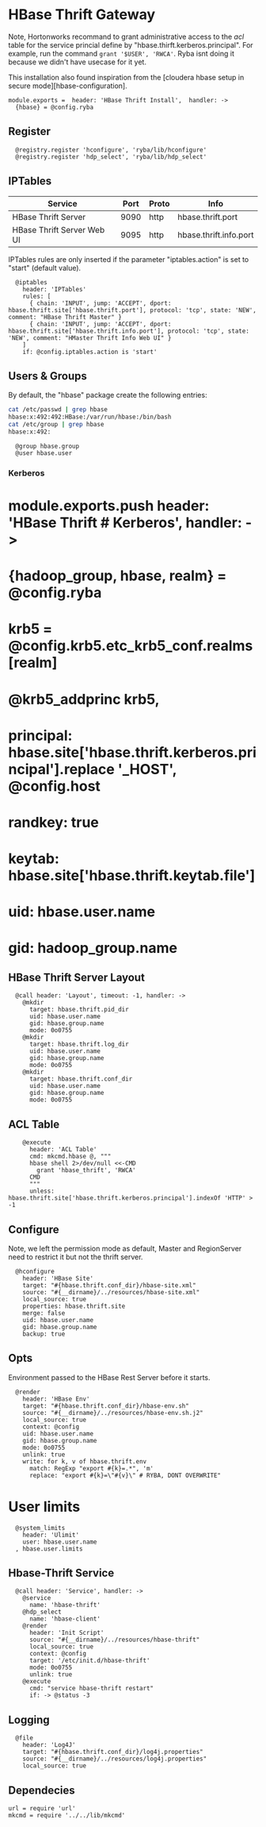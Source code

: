 # HBase Thrift Gateway

Note, Hortonworks recommand to grant administrative access to the _acl_ table
for the service princial define by "hbase.thirft.kerberos.principal". For example,
run the command `grant '$USER', 'RWCA'`. Ryba isnt doing it because we didn't
have usecase for it yet.

This installation also found inspiration from the 
[cloudera hbase setup in secure mode][hbase-configuration].

    module.exports =  header: 'HBase Thrift Install',  handler: ->
      {hbase} = @config.ryba

## Register

      @registry.register 'hconfigure', 'ryba/lib/hconfigure'
      @registry.register 'hdp_select', 'ryba/lib/hdp_select'

## IPTables

| Service                    | Port | Proto | Info                   |
|----------------------------|------|-------|------------------------|
| HBase Thrift Server        | 9090 | http  | hbase.thrift.port      |
| HBase Thrift Server Web UI | 9095 | http  | hbase.thrift.info.port |

IPTables rules are only inserted if the parameter "iptables.action" is set to
"start" (default value).

      @iptables
        header: 'IPTables'
        rules: [
          { chain: 'INPUT', jump: 'ACCEPT', dport: hbase.thrift.site['hbase.thrift.port'], protocol: 'tcp', state: 'NEW', comment: "HBase Thrift Master" }
          { chain: 'INPUT', jump: 'ACCEPT', dport: hbase.thrift.site['hbase.thrift.info.port'], protocol: 'tcp', state: 'NEW', comment: "HMaster Thrift Info Web UI" }
        ]
        if: @config.iptables.action is 'start'

## Users & Groups

By default, the "hbase" package create the following entries:

```bash
cat /etc/passwd | grep hbase
hbase:x:492:492:HBase:/var/run/hbase:/bin/bash
cat /etc/group | grep hbase
hbase:x:492:
```

      @group hbase.group
      @user hbase.user


### Kerberos

#    module.exports.push header: 'HBase Thrift # Kerberos', handler: ->
#      {hadoop_group, hbase, realm} = @config.ryba
#      krb5 = @config.krb5.etc_krb5_conf.realms[realm]
#      @krb5_addprinc krb5,
#        principal: hbase.site['hbase.thrift.kerberos.principal'].replace '_HOST', @config.host
#        randkey: true
#        keytab: hbase.site['hbase.thrift.keytab.file']
#        uid: hbase.user.name
#        gid: hadoop_group.name


## HBase Thrift Server Layout

      @call header: 'Layout', timeout: -1, handler: ->
        @mkdir
          target: hbase.thrift.pid_dir
          uid: hbase.user.name
          gid: hbase.group.name
          mode: 0o0755
        @mkdir
          target: hbase.thrift.log_dir
          uid: hbase.user.name
          gid: hbase.group.name
          mode: 0o0755
        @mkdir
          target: hbase.thrift.conf_dir
          uid: hbase.user.name
          gid: hbase.group.name
          mode: 0o0755

## ACL Table

        @execute
          header: 'ACL Table'
          cmd: mkcmd.hbase @, """
          hbase shell 2>/dev/null <<-CMD
            grant 'hbase_thrift', 'RWCA'
          CMD
          """
          unless: hbase.thrift.site['hbase.thrift.kerberos.principal'].indexOf 'HTTP' > -1

## Configure

Note, we left the permission mode as default, Master and RegionServer need to
restrict it but not the thrift server.

      @hconfigure
        header: 'HBase Site'
        target: "#{hbase.thrift.conf_dir}/hbase-site.xml"
        source: "#{__dirname}/../resources/hbase-site.xml"
        local_source: true
        properties: hbase.thrift.site
        merge: false
        uid: hbase.user.name
        gid: hbase.group.name
        backup: true

## Opts

Environment passed to the HBase Rest Server before it starts.

      @render
        header: 'HBase Env'
        target: "#{hbase.thrift.conf_dir}/hbase-env.sh"
        source: "#{__dirname}/../resources/hbase-env.sh.j2"
        local_source: true
        context: @config
        uid: hbase.user.name
        gid: hbase.group.name
        mode: 0o0755
        unlink: true
        write: for k, v of hbase.thrift.env
          match: RegExp "export #{k}=.*", 'm'
          replace: "export #{k}=\"#{v}\" # RYBA, DONT OVERWRITE"  

# User limits

      @system_limits
        header: 'Ulimit'
        user: hbase.user.name
      , hbase.user.limits

##  Hbase-Thrift Service

      @call header: 'Service', handler: ->
        @service
          name: 'hbase-thrift'
        @hdp_select
          name: 'hbase-client'
        @render
          header: 'Init Script'
          source: "#{__dirname}/../resources/hbase-thrift"
          local_source: true
          context: @config
          target: '/etc/init.d/hbase-thrift'
          mode: 0o0755
          unlink: true
        @execute
          cmd: "service hbase-thrift restart"
          if: -> @status -3

## Logging

      @file
        header: 'Log4J'
        target: "#{hbase.thrift.conf_dir}/log4j.properties"
        source: "#{__dirname}/../resources/log4j.properties"
        local_source: true

## Dependecies

    url = require 'url'
    mkcmd = require '../../lib/mkcmd'
